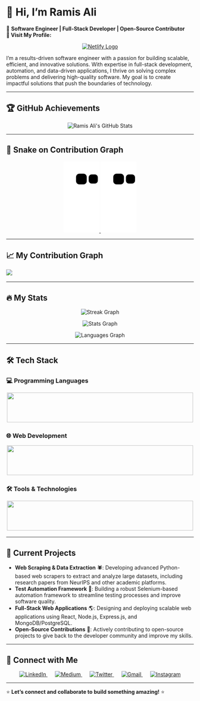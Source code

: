 # 👋 Hi, I’m **Ramis Ali**  
🚀 **Software Engineer | Full-Stack Developer | Open-Source Contributor**  
                              **🚀 Visit My Profile:**
<div align="center"> <a href="https://iramisali.netlify.app/" target="_blank" rel="noopener noreferrer"> <img src="https://cdn.jsdelivr.net/gh/devicons/devicon/icons/netlify/netlify-original.svg" alt="Netlify Logo" width="38" /> <br/> <strong style="font-size: 1.3em; color: #00ad9f;"></strong> </a> </div>
  </a>
  
</div>

</t>I’m a results-driven software engineer with a passion for building scalable, efficient, and innovative solutions. With expertise in full-stack development, automation, and data-driven applications, I thrive on solving complex problems and delivering high-quality software. My goal is to create impactful solutions that push the boundaries of technology.  

---
## 🏆 GitHub Achievements  
<div align="center">  
  <img src="https://github-readme-stats.vercel.app/api?username=Ramisali007&show_icons=true&theme=radical" alt="Ramis Ali's GitHub Stats" />  
</div>

---
## 🐍 Snake on Contribution Graph  
<div align="center">
  <a href="https://github.com/settings/appearance#gh-dark-mode-only">
    <img src="https://github.com/affan-ch/affan-ch/blob/main/dist/github-contribution-grid-snake-dark.svg" alt="snake" />
    </a>
  <a href="https://github.com/settings/appearance#gh-light-mode-only">
    <img src="https://github.com/affan-ch/affan-ch/blob/main/dist/github-contribution-grid-snake.svg" alt="snake" />
    </a>
</div>

---
## 📈 My Contribution Graph  
<img src="https://github-readme-activity-graph.vercel.app/graph?username=Ramisali007&hide_border=true&theme=react-dark&custom_title=Ramis%27+Contribution+Graph+%28Last+30+Days%29&area=true"  />

---
## 🔥 My Stats  

<div align="center">
  <img src="https://streak-stats.demolab.com/?user=Ramisali007&locale=en&mode=daily&theme=github_dark&hide_border=false&border_radius=5&date_format=j%20M%5B%20Y%5D&order=1" height="220" alt="Streak Graph"  /> <br>
 
  <img src="https://github-readme-stats-affan.vercel.app/api?username=Ramisali007&hide_title=true&hide_rank=false&show_icons=true&include_all_commits=true&count_private=true&disable_animations=true&theme=github_dark&locale=en&hide_border=false&order=2&icon_color=39D353&border_color=39D353&show=reviews,discussions_started,discussions_answered,prs_merged,prs_merged_percentage" height="300" width="600" alt="Stats Graph" /> <br>
  
  <img src="https://github-readme-stats.vercel.app/api/top-langs?username=Ramisali007&locale=en&hide_title=true&layout=compact&card_width=320&langs_count=6&theme=github_dark&hide_border=false&border_color=39D353&order=3&disable_animations=true" height="180" alt="Languages Graph" /> <br>
</div>

---
## 🛠️ Tech Stack  

### 💻 **Programming Languages**  
<div align="center">  
  <img src="https://skillicons.dev/icons?i=cpp,java,python,js,ts,haskell,r" width="500" height="80"/>  
</div>  

### 🌐 **Web Development**  
<div align="center">  
  <img src="https://skillicons.dev/icons?i=html,css,react,nodejs,express,redux" width="500" height="80"/>  
</div>  

### 🛠 **Tools & Technologies**  
<div align="center">  
  <img src="https://skillicons.dev/icons?i=git,docker,selenium,linux,mysql,mongodb,postgres,aws" width="500" height="80"/>  
</div>  


---
## 🚀 **Current Projects**  
- **Web Scraping & Data Extraction** 🕷️: Developing advanced Python-based web scrapers to extract and analyze large datasets, including research papers from NeurIPS and other academic platforms.  
- **Test Automation Framework** 🤖: Building a robust Selenium-based automation framework to streamline testing processes and improve software quality.  
- **Full-Stack Web Applications** 🌎: Designing and deploying scalable web applications using React, Node.js, Express.js, and MongoDB/PostgreSQL.  
- **Open-Source Contributions** 🌟: Actively contributing to open-source projects to give back to the developer community and improve my skills.  


---
## 📌 **Connect with Me**  

<div align="center">  
  <a href="https://linkedin.com/in/iramisali" style="margin: 10px;">  
    <img src="https://skillicons.dev/icons?i=linkedin" width="60" height="60" alt="LinkedIn" />  
  </a>  
  <a href="https://medium.com/@iramisali" style="margin: 10px;">  
    <img src="https://upload.wikimedia.org/wikipedia/commons/e/ec/Medium_logo_Monogram.svg" width="60" height="60" alt="Medium" />  
  </a>  
  <a href="https://twitter.com/RamisAli123" style="margin: 10px;">  
    <img src="https://skillicons.dev/icons?i=twitter" width="60" height="60" alt="Twitter" />  
  </a>  
  <a href="mailto:ramisali.k786@gmail.com" style="margin: 10px;">  
    <img src="https://skillicons.dev/icons?i=gmail" width="60" height="60" alt="Gmail" />  
  </a>  
  <a href="https://instagram.com/ramis_alyy" style="margin: 10px;">  
    <img src="https://upload.wikimedia.org/wikipedia/commons/a/a5/Instagram_icon.png" width="60" height="60" alt="Instagram" />  
  </a>  
</div>  

---
⭐ **Let’s connect and collaborate to build something amazing!** ⭐
